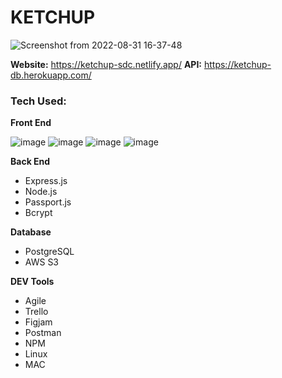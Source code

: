 # KETCHUP

![Screenshot from 2022-08-31 16-37-48](https://user-images.githubusercontent.com/97657126/187790052-9cff7453-f199-4720-a1e7-1a624d5d0319.png)

**Website:** https://ketchup-sdc.netlify.app/
**API:** https://ketchup-db.herokuapp.com/

### Tech Used:
**Front End**

![image](https://user-images.githubusercontent.com/97657126/187792815-deb909ee-acdf-4304-9200-6025f6c6186e.png) 
![image](https://user-images.githubusercontent.com/97657126/187792951-c8dc3085-358a-46f6-863a-739239a89436.png)
![image](https://user-images.githubusercontent.com/97657126/187793062-bf6e5a7a-566e-4735-bb66-05d89fb04519.png)
![image](https://user-images.githubusercontent.com/97657126/187793122-3ffa407e-6369-41dd-8a57-12334a4f26f8.png)

**Back End**
- Express.js
- Node.js
- Passport.js
- Bcrypt

**Database**
- PostgreSQL
- AWS S3

**DEV Tools**
- Agile
- Trello
- Figjam
- Postman
- NPM
- Linux
- MAC
